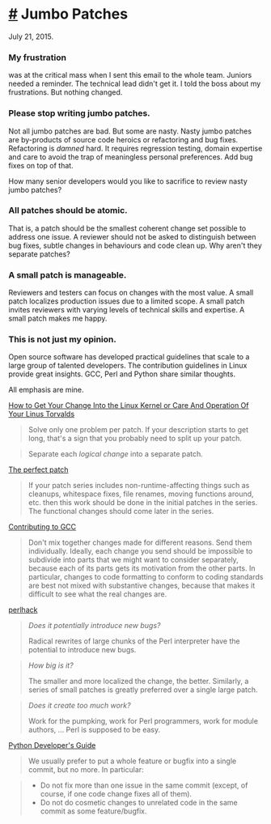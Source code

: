 # <a href="#20150721" id="20150721">#</a> Jumbo Patches

<div class="pubdate">July 21, 2015.</div>

### My frustration

was at the critical mass when I sent this email to the whole team.  Juniors
needed a reminder. The technical lead didn't get it. I told the boss about my
frustrations. But nothing changed.

### Please stop writing jumbo patches.

Not all jumbo patches are bad. But some are nasty. Nasty jumbo patches are
by-products of source code heroics or refactoring and bug fixes. Refactoring is
_damned_ hard. It requires regression testing, domain expertise and care to
avoid the trap of meaningless personal preferences.  Add bug fixes on top of
that.

How many senior developers would you like to sacrifice to review nasty jumbo
patches?

### All patches should be atomic.

That is, a patch should be the smallest coherent change set possible to address
one issue. A reviewer should not be asked to distinguish between bug fixes,
subtle changes in behaviours and code clean up. Why aren't they separate
patches?

### A small patch is manageable.

Reviewers and testers can focus on changes with the most value. A small patch
localizes production issues due to a limited scope. A small patch invites
reviewers with varying levels of technical skills and expertise. A small patch
makes me happy.

### This is not just my opinion.

Open source software has developed practical guidelines that scale to a large
group of talented developers. The contribution guidelines in Linux provide great
insights. GCC, Perl and Python share similar thoughts.

<span class="hlquote">All emphasis are mine.</span>

[How to Get Your Change Into the Linux Kernel or
Care And Operation Of Your Linus Torvalds](https://www.kernel.org/doc/Documentation/SubmittingPatches)

> Solve only <span class="hlquote">one problem per patch</span>. If your
> description starts to get long, that's a sign that you probably need to split
> up your patch.

> <span class="hlquote">Separate each _logical change_ into a separate
> patch.</span>

[The perfect patch](http://www.ozlabs.org/~akpm/stuff/tpp.txt)

> If your patch series includes <span class="hlquote">non-runtime-affecting
> things</span> such as cleanups, whitespace fixes, file renames, moving
> functions around, etc. then this work should be done in the <span
> class="hlquote">initial patches</span> in the series. The <span
> class="hlquote">functional changes</span> should come <span
> class="hlquote">later</span> in the series.

[Contributing to GCC](https://gcc.gnu.org/contribute.html)

> <span class="hlquote">Don't mix together changes made for different
> reasons.</span> Send them individually.  Ideally, <span class="hlquote">each
> change</span> you send should be <span class="hlquote">impossible to
> subdivide</span> into parts that we might want to consider separately, because
> each of its parts gets its motivation from the other parts. In particular,
> changes to <span class="hlquote">code formatting</span> to conform to coding
> standards are <span class="hlquote">best not mixed with substantive
> changes</span>, because that makes it difficult to see what the real changes
> are.

[perlhack](http://perldoc.perl.org/perlhack.html)

> _Does it potentially introduce new bugs?_
>
> Radical <span class="hlquote">rewrites</span> of large chunks of the Perl
> interpreter have the <span class="hlquote">potential to introduce new
> bugs.</span>


> _How big is it?_
>
> The <span class="hlquote">smaller</span> and more <span
> class="hlquote">localized</span> the change, the <span
> class="hlquote">better</span>. Similarly, a series of small patches is <span
> class="hlquote">greatly preferred</span> over a single large patch.


> _Does it create too much work?_
>
> Work for the pumpking, work for Perl programmers, work for module authors, ...
> Perl is <span class="hlquote">supposed to be easy.</span>

[Python Developer's Guide](https://docs.python.org/devguide/committing.html)

> We usually prefer to put a whole feature or bugfix into a single commit, but
> no more. In particular:

> * <span class="hlquote">Do not fix more than one issue</span> in the same
> commit (except, of course, if one code change fixes all of them).
> * <span class="hlquote">Do not do cosmetic changes to unrelated code</span> in
> the same commit as some feature/bugfix.
